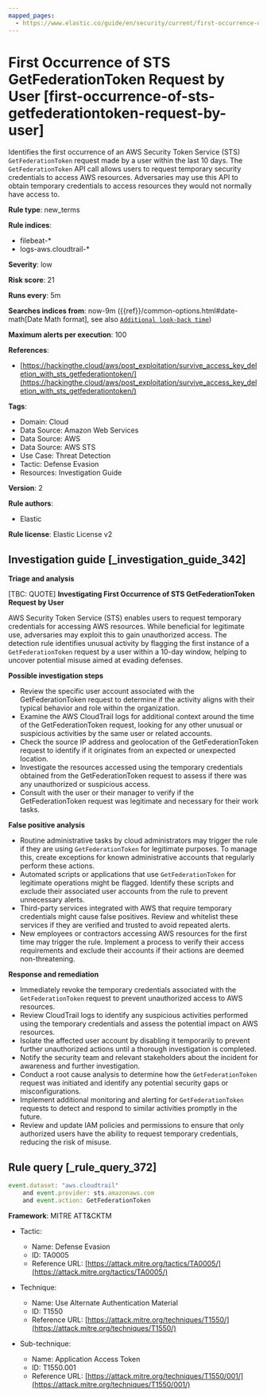 ```yaml
---
mapped_pages:
  - https://www.elastic.co/guide/en/security/current/first-occurrence-of-sts-getfederationtoken-request-by-user.html
---
```


# First Occurrence of STS GetFederationToken Request by User [first-occurrence-of-sts-getfederationtoken-request-by-user]

Identifies the first occurrence of an AWS Security Token Service (STS) `GetFederationToken` request made by a user within the last 10 days. The `GetFederationToken` API call allows users to request temporary security credentials to access AWS resources. Adversaries may use this API to obtain temporary credentials to access resources they would not normally have access to.

**Rule type**: new_terms

**Rule indices**:

* filebeat-*
* logs-aws.cloudtrail-*

**Severity**: low

**Risk score**: 21

**Runs every**: 5m

**Searches indices from**: now-9m ({{ref}}/common-options.html#date-math[Date Math format], see also [`Additional look-back time`](docs-content://solutions/security/detect-and-alert/create-detection-rule.md#rule-schedule))

**Maximum alerts per execution**: 100

**References**:

* [https://hackingthe.cloud/aws/post_exploitation/survive_access_key_deletion_with_sts_getfederationtoken/](https://hackingthe.cloud/aws/post_exploitation/survive_access_key_deletion_with_sts_getfederationtoken/)

**Tags**:

* Domain: Cloud
* Data Source: Amazon Web Services
* Data Source: AWS
* Data Source: AWS STS
* Use Case: Threat Detection
* Tactic: Defense Evasion
* Resources: Investigation Guide

**Version**: 2

**Rule authors**:

* Elastic

**Rule license**: Elastic License v2

## Investigation guide [_investigation_guide_342]

**Triage and analysis**

[TBC: QUOTE]
**Investigating First Occurrence of STS GetFederationToken Request by User**

AWS Security Token Service (STS) enables users to request temporary credentials for accessing AWS resources. While beneficial for legitimate use, adversaries may exploit this to gain unauthorized access. The detection rule identifies unusual activity by flagging the first instance of a `GetFederationToken` request by a user within a 10-day window, helping to uncover potential misuse aimed at evading defenses.

**Possible investigation steps**

* Review the specific user account associated with the GetFederationToken request to determine if the activity aligns with their typical behavior and role within the organization.
* Examine the AWS CloudTrail logs for additional context around the time of the GetFederationToken request, looking for any other unusual or suspicious activities by the same user or related accounts.
* Check the source IP address and geolocation of the GetFederationToken request to identify if it originates from an expected or unexpected location.
* Investigate the resources accessed using the temporary credentials obtained from the GetFederationToken request to assess if there was any unauthorized or suspicious access.
* Consult with the user or their manager to verify if the GetFederationToken request was legitimate and necessary for their work tasks.

**False positive analysis**

* Routine administrative tasks by cloud administrators may trigger the rule if they are using `GetFederationToken` for legitimate purposes. To manage this, create exceptions for known administrative accounts that regularly perform these actions.
* Automated scripts or applications that use `GetFederationToken` for legitimate operations might be flagged. Identify these scripts and exclude their associated user accounts from the rule to prevent unnecessary alerts.
* Third-party services integrated with AWS that require temporary credentials might cause false positives. Review and whitelist these services if they are verified and trusted to avoid repeated alerts.
* New employees or contractors accessing AWS resources for the first time may trigger the rule. Implement a process to verify their access requirements and exclude their accounts if their actions are deemed non-threatening.

**Response and remediation**

* Immediately revoke the temporary credentials associated with the `GetFederationToken` request to prevent unauthorized access to AWS resources.
* Review CloudTrail logs to identify any suspicious activities performed using the temporary credentials and assess the potential impact on AWS resources.
* Isolate the affected user account by disabling it temporarily to prevent further unauthorized actions until a thorough investigation is completed.
* Notify the security team and relevant stakeholders about the incident for awareness and further investigation.
* Conduct a root cause analysis to determine how the `GetFederationToken` request was initiated and identify any potential security gaps or misconfigurations.
* Implement additional monitoring and alerting for `GetFederationToken` requests to detect and respond to similar activities promptly in the future.
* Review and update IAM policies and permissions to ensure that only authorized users have the ability to request temporary credentials, reducing the risk of misuse.


## Rule query [_rule_query_372]

```js
event.dataset: "aws.cloudtrail"
    and event.provider: sts.amazonaws.com
    and event.action: GetFederationToken
```

**Framework**: MITRE ATT&CKTM

* Tactic:

    * Name: Defense Evasion
    * ID: TA0005
    * Reference URL: [https://attack.mitre.org/tactics/TA0005/](https://attack.mitre.org/tactics/TA0005/)

* Technique:

    * Name: Use Alternate Authentication Material
    * ID: T1550
    * Reference URL: [https://attack.mitre.org/techniques/T1550/](https://attack.mitre.org/techniques/T1550/)

* Sub-technique:

    * Name: Application Access Token
    * ID: T1550.001
    * Reference URL: [https://attack.mitre.org/techniques/T1550/001/](https://attack.mitre.org/techniques/T1550/001/)



